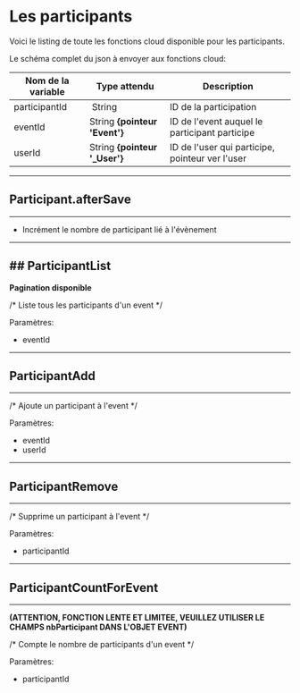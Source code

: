 # Les participants

Voici le listing de toute les fonctions cloud disponible pour les participants.

Le schéma complet du json à envoyer aux fonctions cloud:

| Nom de la variable | Type attendu                 | Description|
| ------------------ | ---------------------------- | ------ |
 participantId | String | ID de la participation
 eventId | String **{pointeur 'Event'}** | ID de l'event auquel le participant participe
 userId | String **{pointeur '_User'}** | ID de l'user qui participe, pointeur ver l'user

----------------------
## Participant.afterSave
----------------------

* Incrément le nombre de participant lié à l'évènement

----------------------
## ParticipantList
----------------------

**Pagination disponible**

/* Liste tous les participants d'un event */

Paramètres:

* eventId

----------------------
## ParticipantAdd
----------------------

/* Ajoute un participant à l'event */

Paramètres:

* eventId
* userId

----------------------
## ParticipantRemove
----------------------

/* Supprime un participant à l'event */

Paramètres:

* participantId

----------------------
## ParticipantCountForEvent
----------------------

**(ATTENTION, FONCTION LENTE ET LIMITEE, VEUILLEZ UTILISER LE CHAMPS nbParticipant DANS L'OBJET EVENT)**

/* Compte le nombre de participants d'un event */

Paramètres:

* participantId
